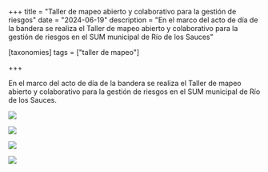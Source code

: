 +++
title = "Taller de mapeo abierto y colaborativo para la gestión de riesgos"
date = "2024-06-19"
description = "En el marco del acto de día de la bandera se realiza el Taller de mapeo abierto y colaborativo para la gestión de riesgos en el SUM municipal de Río de los Sauces"

[taxonomies]
tags = ["taller de mapeo"]

+++

En el marco del acto de día de la bandera se realiza el Taller de mapeo abierto y colaborativo para la gestión de riesgos en el SUM municipal de Río de los Sauces.

![](https://tierraunidaactiva.github.io/fotos/media/large/2024.06.19_taller_mapeo_esc_rurales/00.flyer_taller_esc_rurales.png)

![](https://tierraunidaactiva.github.io/fotos/media/large/2024.06.19_taller_mapeo_esc_rurales/esc1.jpeg)

![](https://tierraunidaactiva.github.io/fotos/media/large/2024.06.19_taller_mapeo_esc_rurales/esc2.jpeg)

![](https://tierraunidaactiva.github.io/fotos/media/large/2024.06.19_taller_mapeo_esc_rurales/esc3.jpeg)
